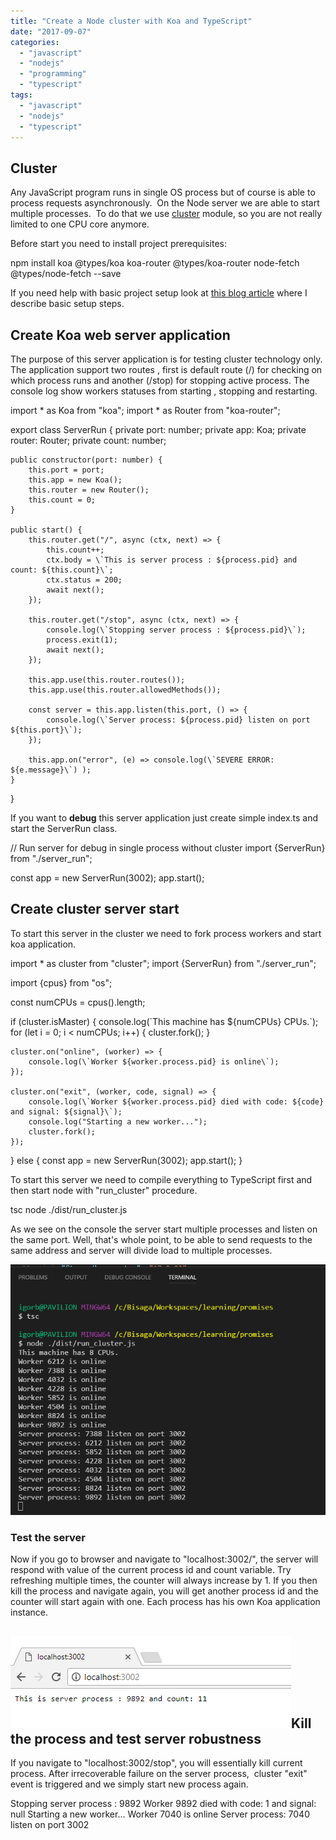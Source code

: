 ```yaml
---
title: "Create a Node cluster with Koa and TypeScript"
date: "2017-09-07"
categories: 
  - "javascript"
  - "nodejs"
  - "programming"
  - "typescript"
tags: 
  - "javascript"
  - "nodejs"
  - "typescript"
---
```


## Cluster

Any JavaScript program runs in single OS process but of course is able to process requests asynchronously.  On the Node server we are able to start multiple processes.  To do that we use [cluster](https://www.sitepoint.com/how-to-create-a-node-js-cluster-for-speeding-up-your-apps/) module, so you are not really limited to one CPU core anymore.

Before start you need to install project prerequisites:

npm install koa @types/koa koa-router @types/koa-router node-fetch @types/node-fetch --save

If you need help with basic project setup look at [this blog article](http://bisaga.com/blog/programming/setting-up-the-environment-for-nodejs-and-typescript/) where I describe basic setup steps.

## Create Koa web server application

The purpose of this server application is for testing cluster technology only.  The application support two routes , first is default route (/) for checking on which process runs and another (/stop) for stopping active process. The console log show workers statuses from starting , stopping and restarting.

import \* as Koa from "koa";
import \* as Router from "koa-router";

export class ServerRun {
    private port: number;
    private app: Koa;
    private router: Router;
    private count: number;

    public constructor(port: number) {
        this.port = port;
        this.app = new Koa();
        this.router = new Router();
        this.count = 0;
    }

    public start() {
        this.router.get("/", async (ctx, next) => {
            this.count++;
            ctx.body = \`This is server process : ${process.pid} and count: ${this.count}\`;
            ctx.status = 200;
            await next();
        });

        this.router.get("/stop", async (ctx, next) => {
            console.log(\`Stopping server process : ${process.pid}\`);
            process.exit(1);
            await next();
        });

        this.app.use(this.router.routes());
        this.app.use(this.router.allowedMethods());

        const server = this.app.listen(this.port, () => {
            console.log(\`Server process: ${process.pid} listen on port ${this.port}\`);
        });

        this.app.on("error", (e) => console.log(\`SEVERE ERROR: ${e.message}\`) );
    }
}

If you want to **debug** this server application just create simple index.ts and start the ServerRun class.

// Run server for debug in single process without cluster
import {ServerRun} from "./server\_run";

const app = new ServerRun(3002);
app.start();

## Create cluster server start

To start this server in the cluster we need to fork process workers and start koa application.

import \* as cluster from "cluster";
import {ServerRun} from "./server\_run";

import {cpus} from "os";

const numCPUs = cpus().length;

if (cluster.isMaster) {
    console.log(\`This machine has ${numCPUs} CPUs.\`);
    for (let i = 0; i < numCPUs; i++) {
        cluster.fork();
    }

    cluster.on("online", (worker) => {
        console.log(\`Worker ${worker.process.pid} is online\`);
    });

    cluster.on("exit", (worker, code, signal) => {
        console.log(\`Worker ${worker.process.pid} died with code: ${code} and signal: ${signal}\`);
        console.log("Starting a new worker...");
        cluster.fork();
    });

} else {
    const app = new ServerRun(3002);
    app.start();
}

To start this server we need to compile everything to TypeScript first and then start node with "run\_cluster" procedure.

tsc
node ./dist/run\_cluster.js

As we see on the console the server start multiple processes and listen on the same port. Well, that's whole point, to be able to send requests to the same address and server will divide load to multiple processes.

[![](images/2017-09-07-22_07_51-package.json-—-promises-—-Visual-Studio-Code.png)](http://bisaga.com/blog/wp-content/uploads/2017/09/2017-09-07-22_07_51-package.json-—-promises-—-Visual-Studio-Code.png)

### Test the server

Now if you go to browser and navigate to "localhost:3002/", the server will respond with value of the current process id and count variable. Try refreshing multiple times, the counter will always increase by 1. If you then kill the process and navigate again, you will get another process id and the counter will start again with one. Each process has his own Koa application instance.

## [![](images/2017-09-07-22_20_28-localhost_3002.png)](http://bisaga.com/blog/wp-content/uploads/2017/09/2017-09-07-22_20_28-localhost_3002.png)Kill the process and test server robustness

If you navigate to "localhost:3002/stop", you will essentially kill current process. After irrecoverable failure on the server process,  cluster "exit" event is triggered and we simply start new process again.

Stopping server process : 9892
Worker 9892 died with code: 1 and signal: null
Starting a new worker...
Worker 7040 is online
Server process: 7040 listen on port 3002
